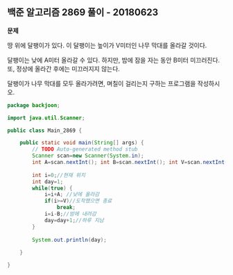 ## 백준 알고리즘 2869 풀이 - 20180623

**문제**

땅 위에 달팽이가 있다. 이 달팽이는 높이가 V미터인 나무 막대를 올라갈 것이다.

달팽이는 낮에 A미터 올라갈 수 있다. 하지만, 밤에 잠을 자는 동안 B미터 미끄러진다. 또, 정상에 올라간 후에는 미끄러지지 않는다.

달팽이가 나무 막대를 모두 올라가려면, 며칠이 걸리는지 구하는 프로그램을 작성하시오.



```java
package backjoon;

import java.util.Scanner;

public class Main_2869 {

	public static void main(String[] args) {
		// TODO Auto-generated method stub
		Scanner scan=new Scanner(System.in);
		int A=scan.nextInt(); int B=scan.nextInt(); int V=scan.nextInt();
		
		int i=0;//현재 위치
		int day=1;
		while(true) {
			i=i+A; //낮에 올라감
			if(i>=V)//도착했으면 종료
				break;
			i=i-B;//밤에 내려감
			day=day+1;//하루 지남
		}
		
		System.out.println(day);
		
	}

}
```

